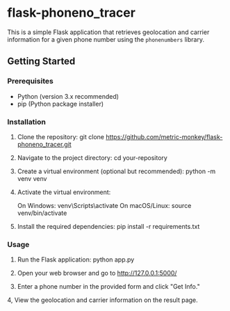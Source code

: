 # flask-phoneno_tracer
This is a simple Flask application that retrieves geolocation and carrier information for a given phone number using the `phonenumbers` library.

## Getting Started

### Prerequisites

- Python (version 3.x recommended)
- pip (Python package installer)

### Installation

1. Clone the repository:
   git clone https://github.com/metric-monkey/flask-phoneno_tracer.git

2. Navigate to the project directory:
   cd your-repository

3. Create a virtual environment (optional but recommended):
  python -m venv venv

4. Activate the virtual environment:

    On Windows: venv\Scripts\activate
    On macOS/Linux: source venv/bin/activate

5. Install the required dependencies:
  pip install -r requirements.txt


### Usage

1. Run the Flask application: python app.py

2. Open your web browser and go to http://127.0.0.1:5000/

3. Enter a phone number in the provided form and click "Get Info."

4, View the geolocation and carrier information on the result page.
